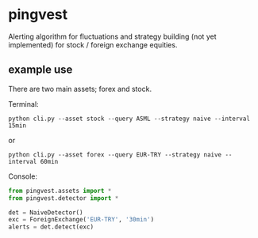 # pingvest

Alerting algorithm for fluctuations and strategy building (not yet
implemented) for stock / foreign exchange equities.


## example use

There are two main assets; forex and stock.

Terminal:
```cli
python cli.py --asset stock --query ASML --strategy naive --interval 15min 
```
or
```cli
python cli.py --asset forex --query EUR-TRY --strategy naive --interval 60min 
```

Console:
```py
from pingvest.assets import *
from pingvest.detector import *

det = NaiveDetector()
exc = ForeignExchange('EUR-TRY', '30min')
alerts = det.detect(exc)
```